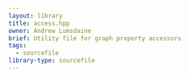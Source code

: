 ```yaml
---
layout: library
title: access.hpp
owner: Andrew Lumsdaine
brief: Utility file for graph property accessors
tags:
  - sourcefile
library-type: sourcefile
---
```


```{index}  access.hpp
```

